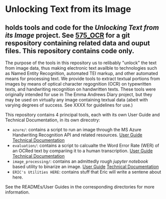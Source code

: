 # Unlocking Text from its Image
holds tools and code for the _Unlocking Text from its Image_ project.
See [575_OCR](https://github.com/Linguistics575/575_OCR) for a git respository containing related data and ouput files.  This repository contains code only.
---
The purpose of the tools in this repository us to relibably "unlock" the text from image data, thus making electronic text availble to technologies such as Named Entity Recognition, automated TEI markup, and other automated means for processing text.  We provide tools to extract textual portions from images by means of optical character regognition (OCR) on typewritten texts, and handwriting recognition on handwritten texts.  These tools were originally intended for use in The Emma Andrews Diary project, but they may be used on virtually any image containing textual data (abeit with varying degrees of success.  See XXXX for guidelines for use.) 

This repository contains 4 principal tools, each with its own User Guide and Technical Documentation, in its own direcotry:
- `azure/`: contains a script to run an image through the MS Azure Handwriting Recognition API and related resources.  [User Guide](https://github.com/Linguistics575/unlocking-text-main/tree/master/azure)  [Technical Documentation](https://github.com/Linguistics575/unlocking-text-main/tree/master/azure#technical-documentation)
- `evaluation/`: contains a script to calcualte the Word Error Rate (WER) of an OCRed text by compariing it to a human transcription. [User Guide](https://github.com/Linguistics575/unlocking-text-main/tree/master/evaluation/WER) [Technical Documentation](https://github.com/Linguistics575/unlocking-text-main/tree/master/evaluation/WER#technical-documentation)
- `image_processing/`: contains an admittedly rough _jupyter notebook_ based utility to binarize an image. [User Guide](https://github.com/Linguistics575/unlocking-text-main/tree/master/image_processing#user-guide) [Technical Documentation](https://github.com/Linguistics575/unlocking-text-main/tree/master/image_processing#technical-documentation)
- `ERIC's Utilities HERE`: contains stuff that Eric will write a sentene about here.

See the READMEs/User Guides in the corresponding directories for more information.


